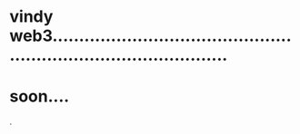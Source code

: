# vindy web3......................................................................................
# soon....
.
